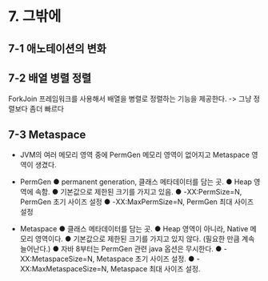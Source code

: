# 7. 그밖에

## 7-1 애노테이션의 변화

## 7-2 배열 병렬 정렬
ForkJoin 프레임워크를 사용해서 배열을 병렬로 정렬하는 기능을 제공한다. -> 그냥 정렬보다 좀더 빠르다

## 7-3 Metaspace
- JVM의 여러 메모리 영역 중에 PermGen 메모리 영역이 없어지고 Metaspace 영역이 생겼다.

- PermGen
● permanent generation, 클래스 메타데이터를 담는 곳.
● Heap 영역에 속함.
● 기본값으로 제한된 크기를 가지고 있음.
● -XX:PermSize=N, PermGen 초기 사이즈 설정
● -XX:MaxPermSize=N, PermGen 최대 사이즈 설정

- Metaspace
● 클래스 메타데이터를 담는 곳.
● Heap 영역이 아니라, Native 메모리 영역이다.
● 기본값으로 제한된 크기를 가지고 있지 않다. (필요한 만큼 계속 늘어난다.)
● 자바 8부터는 PermGen 관련 java 옵션은 무시한다.
● -XX:MetaspaceSize=N, Metaspace 초기 사이즈 설정.
● -XX:MaxMetaspaceSize=N, Metaspace 최대 사이즈 설정.
